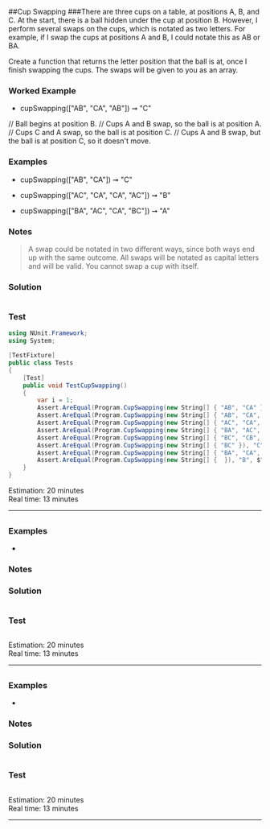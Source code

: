##Cup Swapping
###There are three cups on a table, at positions A, B, and C. At the start, there is a ball hidden under the cup at position B.
However, I perform several swaps on the cups, which is notated as two letters. For example, if I swap the cups at positions A and B, I could notate this as AB or BA.

Create a function that returns the letter position that the ball is at, once I finish swapping the cups. The swaps will be given to you as an array.
### Worked Example
- cupSwapping(["AB", "CA", "AB"]) ➞ "C"

// Ball begins at position B.
// Cups A and B swap, so the ball is at position A.
// Cups C and A swap, so the ball is at position C.
// Cups A and B swap, but the ball is at position C, so it doesn't move.
### Examples
- cupSwapping(["AB", "CA"]) ➞ "C"

- cupSwapping(["AC", "CA", "CA", "AC"]) ➞ "B"

- cupSwapping(["BA", "AC", "CA", "BC"]) ➞ "A"
### Notes
> A swap could be notated in two different ways, since both ways end up with the same outcome.
All swaps will be notated as capital letters and will be valid.
You cannot swap a cup with itself.
### Solution
```cs

```
### Test
```cs
using NUnit.Framework;
using System;

[TestFixture]
public class Tests
{
  	[Test]
	public void TestCupSwapping()
    {
	  	var i = 1;
		Assert.AreEqual(Program.CupSwapping(new String[] { "AB", "CA" }), "C", $"Test {i++}");
		Assert.AreEqual(Program.CupSwapping(new String[] { "AB", "CA", "AB" }), "C", $"Test {i++}");
		Assert.AreEqual(Program.CupSwapping(new String[] { "AC", "CA", "CA", "AC" }), "B", $"Test {i++}");
		Assert.AreEqual(Program.CupSwapping(new String[] { "BA", "AC", "CA", "BC" }), "A", $"Test {i++}");
		Assert.AreEqual(Program.CupSwapping(new String[] { "BC", "CB", "CA", "BA" }), "A", $"Test {i++}");
		Assert.AreEqual(Program.CupSwapping(new String[] { "BC" }), "C", $"Test {i++}");
		Assert.AreEqual(Program.CupSwapping(new String[] { "BA", "CA", "CB", "CA" }), "B", $"Test {i++}");
		Assert.AreEqual(Program.CupSwapping(new String[] {  }), "B", $"Test {i++}");
	}
}
```
Estimation: 20 minutes
<br> Real time: 13 minutes

---------------------------------------

##
### 

### Examples
- 
### Notes
> 
### Solution
```cs

```
### Test
```cs

```
Estimation: 20 minutes
<br> Real time: 13 minutes

---------------------------------------

##
### 

### Examples
- 
### Notes
> 
### Solution
```cs

```
### Test
```cs

```
Estimation: 20 minutes
<br> Real time: 13 minutes

---------------------------------------
